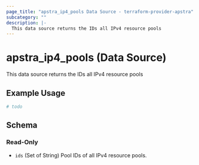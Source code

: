 ```yaml
---
page_title: "apstra_ip4_pools Data Source - terraform-provider-apstra"
subcategory: ""
description: |-
  This data source returns the IDs all IPv4 resource pools
---
```


# apstra_ip4_pools (Data Source)

This data source returns the IDs all IPv4 resource pools

## Example Usage

```terraform
# todo
```

<!-- schema generated by tfplugindocs -->
## Schema

### Read-Only

- `ids` (Set of String) Pool IDs of all IPv4 resource pools.
